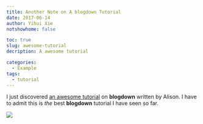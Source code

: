 ```yaml
---
title: Another Note on A blogdown Tutorial
date: 2017-06-14
author: Yihui Xie
notshowhome: false

toc: true
slug: awesome-tutorial
decription: A awesome tutorial

categories:
  - Example
tags:
  - tutorial
---
```


I just discovered [an awesome tutorial](https://apreshill.rbind.io/post/up-and-running-with-blogdown/) on **blogdown** written by Alison. I have to admit this is _the_ best **blogdown** tutorial I have seen so far.

![](https://apreshill.rbind.io/img/posts/2017-06-12-up-and-running-with-blogdown/blogdown-signpost-4.png)
